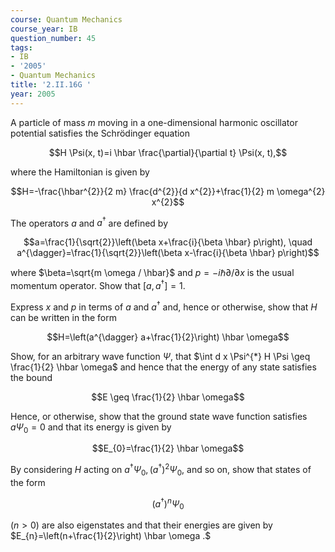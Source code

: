```yaml
---
course: Quantum Mechanics
course_year: IB
question_number: 45
tags:
- IB
- '2005'
- Quantum Mechanics
title: '2.II.16G '
year: 2005
---
```



A particle of mass $m$ moving in a one-dimensional harmonic oscillator potential satisfies the Schrödinger equation

$$H \Psi(x, t)=i \hbar \frac{\partial}{\partial t} \Psi(x, t),$$

where the Hamiltonian is given by

$$H=-\frac{\hbar^{2}}{2 m} \frac{d^{2}}{d x^{2}}+\frac{1}{2} m \omega^{2} x^{2}$$

The operators $a$ and $a^{\dagger}$ are defined by

$$a=\frac{1}{\sqrt{2}}\left(\beta x+\frac{i}{\beta \hbar} p\right), \quad a^{\dagger}=\frac{1}{\sqrt{2}}\left(\beta x-\frac{i}{\beta \hbar} p\right)$$

where $\beta=\sqrt{m \omega / \hbar}$ and $p=-i \hbar \partial / \partial x$ is the usual momentum operator. Show that $\left[a, a^{\dagger}\right]=1$.

Express $x$ and $p$ in terms of $a$ and $a^{\dagger}$ and, hence or otherwise, show that $H$ can be written in the form

$$H=\left(a^{\dagger} a+\frac{1}{2}\right) \hbar \omega$$

Show, for an arbitrary wave function $\Psi$, that $\int d x \Psi^{*} H \Psi \geq \frac{1}{2} \hbar \omega$ and hence that the energy of any state satisfies the bound

$$E \geq \frac{1}{2} \hbar \omega$$

Hence, or otherwise, show that the ground state wave function satisfies $a \Psi_{0}=0$ and that its energy is given by

$$E_{0}=\frac{1}{2} \hbar \omega$$

By considering $H$ acting on $a^{\dagger} \Psi_{0},\left(a^{\dagger}\right)^{2} \Psi_{0}$, and so on, show that states of the form

$$\left(a^{\dagger}\right)^{n} \Psi_{0}$$

$(n>0)$ are also eigenstates and that their energies are given by $E_{n}=\left(n+\frac{1}{2}\right) \hbar \omega .$
